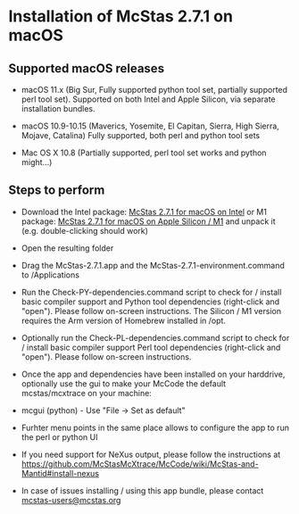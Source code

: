 # Installation of McStas 2.7.1 on macOS 

## Supported macOS releases
* macOS 11.x (Big Sur, Fully supported python tool set, partially
  supported perl tool set). Supported on both Intel and Apple Silicon,
  via separate installation bundles.

* macOS 10.9-10.15 (Maverics, Yosemite, El Capitan, Sierra, High
  Sierra, Mojave, Catalina) Fully supported, both perl and python tool sets

* Mac OS X 10.8 (Partially supported, perl tool set works and python might...)

## Steps to perform

* Download the Intel package:
  [McStas 2.7.1 for macOS on Intel](http://download.mcstas.org/mcstas-2.7.1/mac/x86_64/mcstas-2.7.1_x86_64.tgz)
  or M1 package:
  [McStas 2.7.1 for macOS on Apple Silicon / M1](http://download.mcstas.org/mcstas-2.7.1/mac/arm64/mcstas-2.7.1_arm64.tgz)
 and unpack it (e.g. double-clicking should work)

* Open the resulting folder

* Drag the McStas-2.7.1.app and the McStas-2.7.1-environment.command to
/Applications

* Run the Check-PY-dependencies.command script to check for / install
  basic compiler support and  Python tool dependencies (right-click and "open"). Please follow
  on-screen instructions. The Silicon / M1 version requires the Arm
  version of Homebrew installed in /opt.

* Optionally run the Check-PL-dependencies.command script to check for
  / install basic compiler support  Perl tool dependencies (right-click and "open"). Please follow
  on-screen instructions.

* Once the app and dependencies have been installed on your harddrive, optionally use the gui to make your McCode
the default mcstas/mcxtrace on your machine:
 * mcgui    (python) - Use "File -> Set as default"
 * Furhter menu points in the same place allows to configure the app to run the perl or python UI

* If you need support for NeXus output, please follow the instructions
  at https://github.com/McStasMcXtrace/McCode/wiki/McStas-and-Mantid#install-nexus

* In case of issues installing / using this app bundle, please contact mcstas-users@mcstas.org
